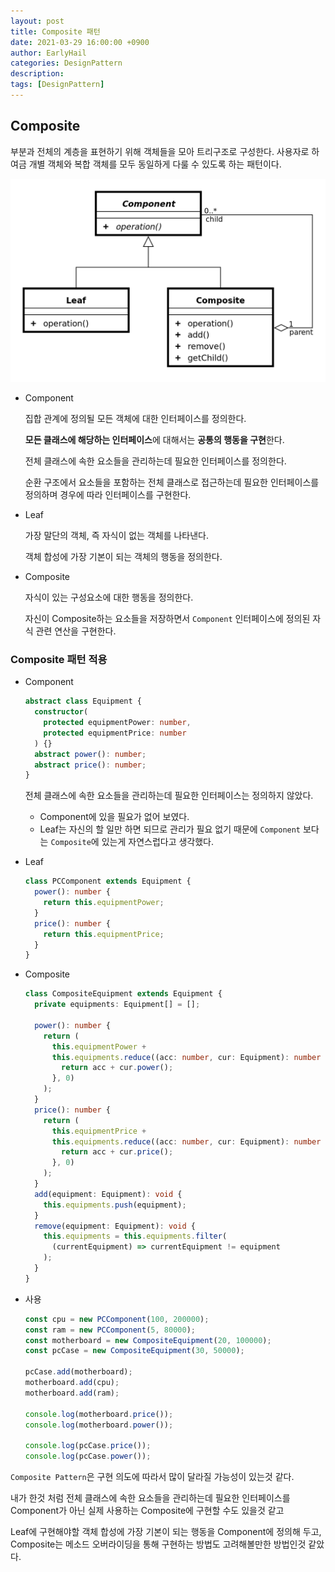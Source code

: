 ```yaml
---
layout: post
title: Composite 패턴
date: 2021-03-29 16:00:00 +0900
author: EarlyHail
categories: DesignPattern
description:
tags: [DesignPattern]
---
```


## Composite

부분과 전체의 계층을 표현하기 위해 객체들을 모아 트리구조로 구성한다.
사용자로 하여금 개별 객체와 복합 객체를 모두 동일하게 다룰 수 있도록 하는 패턴이다.

![composite-diagram](/assets/posts/DesignPattern/Composite/img1.png)

- Component

  집합 관계에 정의될 모든 객체에 대한 인터페이스를 정의한다.

  **모든 클래스에 해당하는 인터페이스**에 대해서는 **공통의 행동을 구현**한다.

  전체 클래스에 속한 요소들을 관리하는데 필요한 인터페이스를 정의한다.

  순환 구조에서 요소들을 포함하는 전체 클래스로 접근하는데 필요한 인터페이스를 정의하며 경우에 따라 인터페이스를 구현한다.

- Leaf

  가장 말단의 객체, 즉 자식이 없는 객체를 나타낸다.

  객체 합성에 가장 기본이 되는 객체의 행동을 정의한다.

- Composite

  자식이 있는 구성요소에 대한 행동을 정의한다.

  자신이 Composite하는 요소들을 저장하면서 `Component` 인터페이스에 정의된 자식 관련 연산을 구현한다.

### Composite 패턴 적용

- Component

  ```typescript
  abstract class Equipment {
    constructor(
      protected equipmentPower: number,
      protected equipmentPrice: number
    ) {}
    abstract power(): number;
    abstract price(): number;
  }
  ```

  전체 클래스에 속한 요소들을 관리하는데 필요한 인터페이스는 정의하지 않았다.

  - Component에 있을 필요가 없어 보였다.
  - Leaf는 자신의 할 일만 하면 되므로 관리가 필요 없기 때문에 `Component` 보다는 `Composite`에 있는게 자연스럽다고 생각했다.

- Leaf

  ```typescript
  class PCComponent extends Equipment {
    power(): number {
      return this.equipmentPower;
    }
    price(): number {
      return this.equipmentPrice;
    }
  }
  ```

- Composite

  ```typescript
  class CompositeEquipment extends Equipment {
    private equipments: Equipment[] = [];

    power(): number {
      return (
        this.equipmentPower +
        this.equipments.reduce((acc: number, cur: Equipment): number => {
          return acc + cur.power();
        }, 0)
      );
    }
    price(): number {
      return (
        this.equipmentPrice +
        this.equipments.reduce((acc: number, cur: Equipment): number => {
          return acc + cur.price();
        }, 0)
      );
    }
    add(equipment: Equipment): void {
      this.equipments.push(equipment);
    }
    remove(equipment: Equipment): void {
      this.equipments = this.equipments.filter(
        (currentEquipment) => currentEquipment != equipment
      );
    }
  }
  ```

- 사용

  ```typescript
  const cpu = new PCComponent(100, 200000);
  const ram = new PCComponent(5, 80000);
  const motherboard = new CompositeEquipment(20, 100000);
  const pcCase = new CompositeEquipment(30, 50000);

  pcCase.add(motherboard);
  motherboard.add(cpu);
  motherboard.add(ram);

  console.log(motherboard.price());
  console.log(motherboard.power());

  console.log(pcCase.price());
  console.log(pcCase.power());
  ```

`Composite Pattern`은 구현 의도에 따라서 많이 달라질 가능성이 있는것 같다.

내가 한것 처럼 전체 클래스에 속한 요소들을 관리하는데 필요한 인터페이스를 Component가 아닌 실제 사용하는 Composite에 구현할 수도 있을것 같고

Leaf에 구현해야할 객체 합성에 가장 기본이 되는 행동을 Component에 정의해 두고, Composite는 메소드 오버라이딩을 통해 구현하는 방법도 고려해볼만한 방법인것 같았다.
